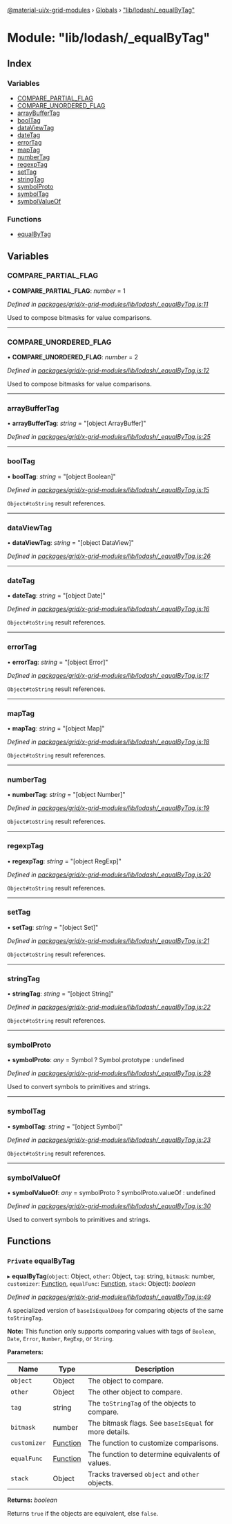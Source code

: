 [@material-ui/x-grid-modules](../README.md) › [Globals](../globals.md) › ["lib/lodash/_equalByTag"](_lib_lodash__equalbytag_.md)

# Module: "lib/lodash/_equalByTag"

## Index

### Variables

* [COMPARE_PARTIAL_FLAG](_lib_lodash__equalbytag_.md#compare_partial_flag)
* [COMPARE_UNORDERED_FLAG](_lib_lodash__equalbytag_.md#compare_unordered_flag)
* [arrayBufferTag](_lib_lodash__equalbytag_.md#arraybuffertag)
* [boolTag](_lib_lodash__equalbytag_.md#booltag)
* [dataViewTag](_lib_lodash__equalbytag_.md#dataviewtag)
* [dateTag](_lib_lodash__equalbytag_.md#datetag)
* [errorTag](_lib_lodash__equalbytag_.md#errortag)
* [mapTag](_lib_lodash__equalbytag_.md#maptag)
* [numberTag](_lib_lodash__equalbytag_.md#numbertag)
* [regexpTag](_lib_lodash__equalbytag_.md#regexptag)
* [setTag](_lib_lodash__equalbytag_.md#settag)
* [stringTag](_lib_lodash__equalbytag_.md#stringtag)
* [symbolProto](_lib_lodash__equalbytag_.md#symbolproto)
* [symbolTag](_lib_lodash__equalbytag_.md#symboltag)
* [symbolValueOf](_lib_lodash__equalbytag_.md#symbolvalueof)

### Functions

* [equalByTag](_lib_lodash__equalbytag_.md#private-equalbytag)

## Variables

###  COMPARE_PARTIAL_FLAG

• **COMPARE_PARTIAL_FLAG**: *number* = 1

*Defined in [packages/grid/x-grid-modules/lib/lodash/_equalByTag.js:11](https://github.com/mui-org/material-ui-x/blob/02342a6/packages/grid/x-grid-modules/lib/lodash/_equalByTag.js#L11)*

Used to compose bitmasks for value comparisons.

___

###  COMPARE_UNORDERED_FLAG

• **COMPARE_UNORDERED_FLAG**: *number* = 2

*Defined in [packages/grid/x-grid-modules/lib/lodash/_equalByTag.js:12](https://github.com/mui-org/material-ui-x/blob/02342a6/packages/grid/x-grid-modules/lib/lodash/_equalByTag.js#L12)*

Used to compose bitmasks for value comparisons.

___

###  arrayBufferTag

• **arrayBufferTag**: *string* = "[object ArrayBuffer]"

*Defined in [packages/grid/x-grid-modules/lib/lodash/_equalByTag.js:25](https://github.com/mui-org/material-ui-x/blob/02342a6/packages/grid/x-grid-modules/lib/lodash/_equalByTag.js#L25)*

___

###  boolTag

• **boolTag**: *string* = "[object Boolean]"

*Defined in [packages/grid/x-grid-modules/lib/lodash/_equalByTag.js:15](https://github.com/mui-org/material-ui-x/blob/02342a6/packages/grid/x-grid-modules/lib/lodash/_equalByTag.js#L15)*

`Object#toString` result references.

___

###  dataViewTag

• **dataViewTag**: *string* = "[object DataView]"

*Defined in [packages/grid/x-grid-modules/lib/lodash/_equalByTag.js:26](https://github.com/mui-org/material-ui-x/blob/02342a6/packages/grid/x-grid-modules/lib/lodash/_equalByTag.js#L26)*

___

###  dateTag

• **dateTag**: *string* = "[object Date]"

*Defined in [packages/grid/x-grid-modules/lib/lodash/_equalByTag.js:16](https://github.com/mui-org/material-ui-x/blob/02342a6/packages/grid/x-grid-modules/lib/lodash/_equalByTag.js#L16)*

`Object#toString` result references.

___

###  errorTag

• **errorTag**: *string* = "[object Error]"

*Defined in [packages/grid/x-grid-modules/lib/lodash/_equalByTag.js:17](https://github.com/mui-org/material-ui-x/blob/02342a6/packages/grid/x-grid-modules/lib/lodash/_equalByTag.js#L17)*

`Object#toString` result references.

___

###  mapTag

• **mapTag**: *string* = "[object Map]"

*Defined in [packages/grid/x-grid-modules/lib/lodash/_equalByTag.js:18](https://github.com/mui-org/material-ui-x/blob/02342a6/packages/grid/x-grid-modules/lib/lodash/_equalByTag.js#L18)*

`Object#toString` result references.

___

###  numberTag

• **numberTag**: *string* = "[object Number]"

*Defined in [packages/grid/x-grid-modules/lib/lodash/_equalByTag.js:19](https://github.com/mui-org/material-ui-x/blob/02342a6/packages/grid/x-grid-modules/lib/lodash/_equalByTag.js#L19)*

`Object#toString` result references.

___

###  regexpTag

• **regexpTag**: *string* = "[object RegExp]"

*Defined in [packages/grid/x-grid-modules/lib/lodash/_equalByTag.js:20](https://github.com/mui-org/material-ui-x/blob/02342a6/packages/grid/x-grid-modules/lib/lodash/_equalByTag.js#L20)*

`Object#toString` result references.

___

###  setTag

• **setTag**: *string* = "[object Set]"

*Defined in [packages/grid/x-grid-modules/lib/lodash/_equalByTag.js:21](https://github.com/mui-org/material-ui-x/blob/02342a6/packages/grid/x-grid-modules/lib/lodash/_equalByTag.js#L21)*

`Object#toString` result references.

___

###  stringTag

• **stringTag**: *string* = "[object String]"

*Defined in [packages/grid/x-grid-modules/lib/lodash/_equalByTag.js:22](https://github.com/mui-org/material-ui-x/blob/02342a6/packages/grid/x-grid-modules/lib/lodash/_equalByTag.js#L22)*

`Object#toString` result references.

___

###  symbolProto

• **symbolProto**: *any* = Symbol ? Symbol.prototype : undefined

*Defined in [packages/grid/x-grid-modules/lib/lodash/_equalByTag.js:29](https://github.com/mui-org/material-ui-x/blob/02342a6/packages/grid/x-grid-modules/lib/lodash/_equalByTag.js#L29)*

Used to convert symbols to primitives and strings.

___

###  symbolTag

• **symbolTag**: *string* = "[object Symbol]"

*Defined in [packages/grid/x-grid-modules/lib/lodash/_equalByTag.js:23](https://github.com/mui-org/material-ui-x/blob/02342a6/packages/grid/x-grid-modules/lib/lodash/_equalByTag.js#L23)*

`Object#toString` result references.

___

###  symbolValueOf

• **symbolValueOf**: *any* = symbolProto ? symbolProto.valueOf : undefined

*Defined in [packages/grid/x-grid-modules/lib/lodash/_equalByTag.js:30](https://github.com/mui-org/material-ui-x/blob/02342a6/packages/grid/x-grid-modules/lib/lodash/_equalByTag.js#L30)*

Used to convert symbols to primitives and strings.

## Functions

### `Private` equalByTag

▸ **equalByTag**(`object`: Object, `other`: Object, `tag`: string, `bitmask`: number, `customizer`: [Function](../interfaces/_src_utils_utils_.debouncedfunction.md#function), `equalFunc`: [Function](../interfaces/_src_utils_utils_.debouncedfunction.md#function), `stack`: Object): *boolean*

*Defined in [packages/grid/x-grid-modules/lib/lodash/_equalByTag.js:49](https://github.com/mui-org/material-ui-x/blob/02342a6/packages/grid/x-grid-modules/lib/lodash/_equalByTag.js#L49)*

A specialized version of `baseIsEqualDeep` for comparing objects of
the same `toStringTag`.

**Note:** This function only supports comparing values with tags of
`Boolean`, `Date`, `Error`, `Number`, `RegExp`, or `String`.

**Parameters:**

Name | Type | Description |
------ | ------ | ------ |
`object` | Object | The object to compare. |
`other` | Object | The other object to compare. |
`tag` | string | The `toStringTag` of the objects to compare. |
`bitmask` | number | The bitmask flags. See `baseIsEqual` for more details. |
`customizer` | [Function](../interfaces/_src_utils_utils_.debouncedfunction.md#function) | The function to customize comparisons. |
`equalFunc` | [Function](../interfaces/_src_utils_utils_.debouncedfunction.md#function) | The function to determine equivalents of values. |
`stack` | Object | Tracks traversed `object` and `other` objects. |

**Returns:** *boolean*

Returns `true` if the objects are equivalent, else `false`.
